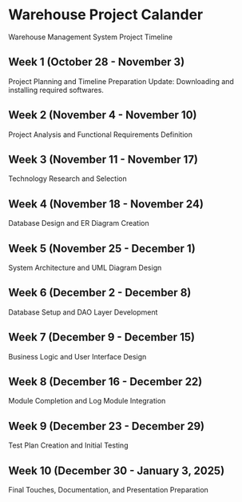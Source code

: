 # Warehouse Project Calander
Warehouse Management System Project Timeline

## Week 1 (October 28 - November 3)
Project Planning and Timeline Preparation
Update: Downloading and installing required softwares.

## Week 2 (November 4 - November 10)
Project Analysis and Functional Requirements Definition

## Week 3 (November 11 - November 17)
Technology Research and Selection

## Week 4 (November 18 - November 24)
Database Design and ER Diagram Creation

## Week 5 (November 25 - December 1)
System Architecture and UML Diagram Design

## Week 6 (December 2 - December 8)
Database Setup and DAO Layer Development

## Week 7 (December 9 - December 15)
Business Logic and User Interface Design

## Week 8 (December 16 - December 22)
Module Completion and Log Module Integration

## Week 9 (December 23 - December 29)
Test Plan Creation and Initial Testing

## Week 10 (December 30 - January 3, 2025)
Final Touches, Documentation, and Presentation Preparation
